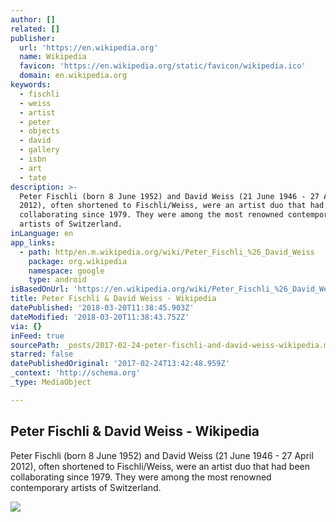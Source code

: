 ```yaml
---
author: []
related: []
publisher:
  url: 'https://en.wikipedia.org'
  name: Wikipedia
  favicon: 'https://en.wikipedia.org/static/favicon/wikipedia.ico'
  domain: en.wikipedia.org
keywords:
  - fischli
  - weiss
  - artist
  - peter
  - objects
  - david
  - gallery
  - isbn
  - art
  - tate
description: >-
  Peter Fischli (born 8 June 1952) and David Weiss (21 June 1946 - 27 April
  2012), often shortened to Fischli/Weiss, were an artist duo that had been
  collaborating since 1979. They were among the most renowned contemporary
  artists of Switzerland.
inLanguage: en
app_links:
  - path: http/en.m.wikipedia.org/wiki/Peter_Fischli_%26_David_Weiss
    package: org.wikipedia
    namespace: google
    type: android
isBasedOnUrl: 'https://en.wikipedia.org/wiki/Peter_Fischli_%26_David_Weiss'
title: Peter Fischli & David Weiss - Wikipedia
datePublished: '2018-03-20T11:38:45.903Z'
dateModified: '2018-03-20T11:38:43.752Z'
via: {}
inFeed: true
sourcePath: _posts/2017-02-24-peter-fischli-and-david-weiss-wikipedia.md
starred: false
datePublishedOriginal: '2017-02-24T13:42:48.959Z'
_context: 'http://schema.org'
_type: MediaObject

---
```

<article style=""><h1>Peter Fischli &amp; David Weiss - Wikipedia</h1><p>Peter Fischli (born 8 June 1952) and David Weiss (21 June 1946 - 27 April 2012), often shortened to Fischli/Weiss, were an artist duo that had been collaborating since 1979. They were among the most renowned contemporary artists of Switzerland.</p><img src="https://upload.wikimedia.org/wikipedia/en/1/1e/Still_from_the_way_things_go.jpg" /></article>